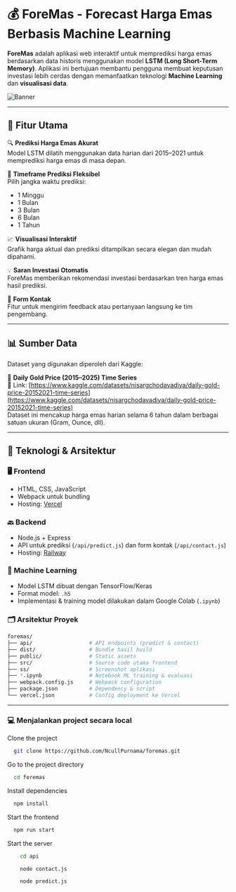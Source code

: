 # 💰 ForeMas - Forecast Harga Emas Berbasis Machine Learning

**ForeMas** adalah aplikasi web interaktif untuk memprediksi harga emas berdasarkan data historis menggunakan model **LSTM (Long Short-Term Memory)**. Aplikasi ini bertujuan membantu pengguna membuat keputusan investasi lebih cerdas dengan memanfaatkan teknologi **Machine Learning** dan **visualisasi data**.

![Banner](https://foremas.vercel.app/logo.jpg)

---

## 🌟 Fitur Utama

🔍 **Prediksi Harga Emas Akurat**  
Model LSTM dilatih menggunakan data harian dari 2015–2021 untuk memprediksi harga emas di masa depan.

📆 **Timeframe Prediksi Fleksibel**  
Pilih jangka waktu prediksi:  
- 1 Minggu  
- 1 Bulan  
- 3 Bulan  
- 6 Bulan  
- 1 Tahun

📈 **Visualisasi Interaktif**  
Grafik harga aktual dan prediksi ditampilkan secara elegan dan mudah dipahami.

💡 **Saran Investasi Otomatis**  
ForeMas memberikan rekomendasi investasi berdasarkan tren harga emas hasil prediksi.

📨 **Form Kontak**  
Fitur untuk mengirim feedback atau pertanyaan langsung ke tim pengembang.

---

## 📊 Sumber Data

Dataset yang digunakan diperoleh dari Kaggle:

📎 **Daily Gold Price (2015–2025) Time Series**  
📍 Link: [https://www.kaggle.com/datasets/nisargchodavadiya/daily-gold-price-20152021-time-series](https://www.kaggle.com/datasets/nisargchodavadiya/daily-gold-price-20152021-time-series)  
Dataset ini mencakup harga emas harian selama 6 tahun dalam berbagai satuan ukuran (Gram, Ounce, dll).

---

## 🧠 Teknologi & Arsitektur

### 🖥️ Frontend
- HTML, CSS, JavaScript
- Webpack untuk bundling
- Hosting: [Vercel](https://vercel.com)

### 🔙 Backend
- Node.js + Express
- API untuk prediksi (`/api/predict.js`) dan form kontak (`/api/contact.js`)
- Hosting: [Railway](https://railway.app)

### 🤖 Machine Learning
- Model LSTM dibuat dengan TensorFlow/Keras
- Format model: `.h5`
- Implementasi & training model dilakukan dalam Google Colab (`.ipynb`)

### 🗂️ Arsitektur Proyek

```bash
foremas/
├── api/                  # API endpoints (predict & contact)
├── dist/                 # Bundle hasil build
├── public/               # Static assets
├── src/                  # Source code utama frontend
├── ss/                   # Screenshot aplikasi
├── *.ipynb               # Notebook ML training & evaluasi
├── webpack.config.js     # Webpack configuration
├── package.json          # Dependency & script
└── vercel.json           # Config deployment ke Vercel

```
---

### 💻 Menjalankan project secara local

Clone the project

```bash
  git clone https://github.com/NcullPurnama/foremas.git
```

Go to the project directory

```bash
  cd foremas
```

Install dependencies

```bash
  npm install
```

Start the frontend

```bash
  npm run start
```

Start the server

```bash
    cd api
```
```
    node contact.js
```
```
    node predict.js
```

